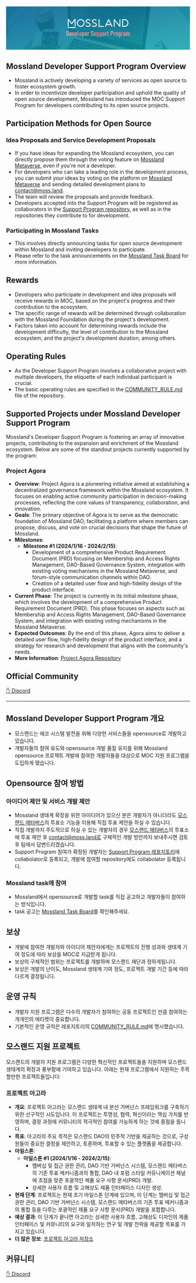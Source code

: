 ![dsp](https://github.com/mossland/MosslandDeveloperSupportProgram/blob/main/MosslandDeveloperSupportProgram_header_img.png)

## Mossland Developer Support Program Overview
  - Mossland is actively developing a variety of services as open source to foster ecosystem growth.
  - In order to incentivize developer participation and uphold the quality of open source development, Mossland has introduced the MOC Support Program for developers contributing to its open source projects.

## Participation Methods for Open Source
  ### Idea Proposals and Service Development Proposals
  - If you have ideas for expanding the Mossland ecosystem, you can directly propose them through the voting feature on [Mossland Metaverse](https://meta.moss.land), even if you're not a developer.
  - For developers who can take a leading role in the development process, you can submit your ideas by voting on the platform on [Mossland Metaverse](https://meta.moss.land) and sending detailed development plans to contact@moss.land.
  - The team will review the proposals and provide feedback.
  - Developers accepted into the Support Program will be registered as collaborators in the [Support Program repository](https://github.com/mossland/MosslandDeveloperSupportProgram), as well as in the repositories they contribute to for development.
  ### Participating in Mossland Tasks
  - This involves directly announcing tasks for open source development within Mossland and inviting developers to participate.
  - Please refer to the task announcements on the [Mossland Task Board](https://github.com/users/mossland/projects/3) for more information.

## Rewards
  - Developers who participate in development and idea proposals will receive rewards in MOC, based on the project's progress and their contribution to the ecosystem.
  - The specific range of rewards will be determined through collaboration with the Mossland Foundation during the project's development.
  - Factors taken into account for determining rewards include the development difficulty, the level of contribution to the Mossland ecosystem, and the project's development duration, among others.

## Operating Rules
- As the Developer Support Program involves a collaborative project with multiple developers, the etiquette of each individual participant is crucial.
- The basic operating rules are specified in the [COMMUNITY_RULE.md](https://github.com/mossland/MosslandDeveloperSupportProgram/blob/main/COMMUNITY_RULE.md) file of the repository.

## Supported Projects under Mossland Developer Support Program

Mossland's Developer Support Program is fostering an array of innovative projects, contributing to the expansion and enrichment of the Mossland ecosystem. Below are some of the standout projects currently supported by the program:

### Project Agora
- **Overview**: Project Agora is a pioneering initiative aimed at establishing a decentralized governance framework within the Mossland ecosystem. It focuses on enabling active community participation in decision-making processes, reflecting the core values of transparency, collaboration, and innovation.
- **Goals**: The primary objective of Agora is to serve as the democratic foundation of Mossland DAO, facilitating a platform where members can propose, discuss, and vote on crucial decisions that shape the future of Mossland.
- **Milestones**:
  - **Milestone #1 (2024/1/16 - 2024/2/15)**:
    - Development of a comprehensive Product Requirement Document (PRD) focusing on Membership and Access Rights Management, DAO-Based Governance System, integration with existing voting mechanisms in the Mossland Metaverse, and forum-style communication channels within DAO.
    - Creation of a detailed user flow and high-fidelity design of the product interface.
- **Current Phase**: The project is currently in its initial milestone phase, which involves the development of a comprehensive Product Requirement Document (PRD). This phase focuses on aspects such as Membership and Access Rights Management, DAO-Based Governance System, and integration with existing voting mechanisms in the Mossland Metaverse.
- **Expected Outcomes**: By the end of this phase, Agora aims to deliver a detailed user flow, high-fidelity design of the product interface, and a strategy for research and development that aligns with the community's needs.
- **More Information**: [Project Agora Repository](https://github.com/mossland/Agora)

## Official Community
[✋ Discord](https://discord.gg/N6RCGZuDqV)

- - -

## Mossland Developer Support Program 개요
  - 모스랜드는 에코 시스템 발전을 위해 다양한 서비스들을 opensource로 개발하고 있습니다.
  - 개발자들의 참여 유도와 opensource 개발 품질 유지를 위해 Mossland opensource 프로젝트 개발에 참여한 개발자들을 대상으로 MOC 지원 프로그램을 도입하게 됐습니다.

## Opensource 참여 방법
  ### 아이디어 제안 및 서비스 개발 제안
  - Mossland 생태계 확장을 위한 아이디어가 있으신 분은 개발자가 아니더라도 [모스랜드 메타버스](https://meta.moss.land)의 투표소 기능을 이용해 직접 투표 제안을 하실 수 있습니다. 
  - 직접 개발까지 주도적으로 하실 수 있는 개발자의 경우 [모스랜드 메타버스](https://meta.moss.land)의 투표소에 투표 제안 후 contact@moss.land로 구체적인 개발 방안까지 보내주시면 검토후 팀에서 답변드리겠습니다.
  - Support Program 참여가 확정된 개발자는 [Support Program 레포지토리](https://github.com/mossland/MosslandDeveloperSupportProgram)에 collabolator로 등록되고, 개발에 참여할 repository에도 collabolator 등록됩니다.
  ### Mossland task에 참여
  - Mossland에서 opensource로 개발할 task를 직접 공고하고 개발자들이 참여하는 방식입니다.
  - task 공고는 [Mossland Task Board](https://github.com/users/mossland/projects/3)를 확인해주세요.

## 보상
- 개발에 참여한 개발자와 아이디어 제안자에게는 프로젝트의 진행 성과와 생태계 기여 정도에 따라 보상을 MOC로 지급받게 됩니다.
- 보상의 구체적인 범위는 프로젝트를 개발하며 모스랜드 재단과 정하게됩니다.
- 보상은 개발의 난이도, Mossland 생태계 기여 정도, 프로젝트 개발 기간 등에 따라 다르게 결정됩니다.

## 운영 규칙
- 개발자 지원 프로그램은 다수의 개발자가 참여하는 공동 프로젝트인 만큼 참여하는 개개인의 에티켓이 중요합니다.
- 기본적인 운영 규칙은 레포지토리의 [COMMUNITY_RULE.md](https://github.com/mossland/MosslandDeveloperSupportProgram/blob/main/COMMUNITY_RULE.md)에 명시했습니다.

## 모스랜드 지원 프로젝트

모스랜드의 개발자 지원 프로그램은 다양한 혁신적인 프로젝트들을 지원하며 모스랜드 생태계의 확장과 풍부함에 기여하고 있습니다. 아래는 현재 프로그램에서 지원하는 주목할만한 프로젝트들입니다:

### 프로젝트 아고라
- **개요**: 프로젝트 아고라는 모스랜드 생태계 내 분산 거버넌스 프레임워크를 구축하기 위한 선구적인 시도입니다. 이 프로젝트는 투명성, 협력, 혁신이라는 핵심 가치를 반영하며, 결정 과정에 커뮤니티의 적극적인 참여를 가능하게 하는 것에 중점을 둡니다.
- **목표**: 아고라의 주요 목적은 모스랜드 DAO의 민주적 기반을 제공하는 것으로, 구성원들이 중요한 결정을 제안하고, 토론하며, 투표할 수 있는 플랫폼을 제공합니다.
- **마일스톤**:
  - **마일스톤 #1 (2024/1/16 - 2024/2/15)**:
    - 멤버십 및 접근 권한 관리, DAO 기반 거버넌스 시스템, 모스랜드 메타버스의 기존 투표 메커니즘과의 통합, DAO 내 포럼 스타일 커뮤니케이션 채널에 초점을 맞춘 포괄적인 제품 요구 사항 문서(PRD) 개발.
    - 상세한 사용자 흐름 및 고해상도 제품 인터페이스 디자인 생성.
- **현재 단계**: 프로젝트는 현재 초기 마일스톤 단계에 있으며, 이 단계는 멤버십 및 접근 권한 관리, DAO 기반 거버넌스 시스템, 모스랜드 메타버스의 기존 투표 메커니즘과의 통합 등을 다루는 포괄적인 제품 요구 사항 문서(PRD) 개발을 포함합니다.
- **예상 결과**: 이 단계가 끝나면 아고라는 상세한 사용자 흐름, 고해상도 디자인의 제품 인터페이스 및 커뮤니티의 요구와 일치하는 연구 및 개발 전략을 제공할 목표를 가지고 있습니다.
- **더 많은 정보**: [프로젝트 아고라 저장소](https://github.com/mossland/Agora)

## 커뮤니티
[✋ Discord](https://discord.gg/N6RCGZuDqV)
